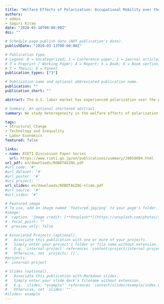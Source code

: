 ```yaml
---
title: "Welfare Effects of Polarization: Occupational Mobility over the Life-cycle"
authors:
- admin  
- Sagiri Kitao
date: "2020-03-18T00:00:00Z"
doi: ""

# Schedule page publish date (NOT publication's date).
publishDate: "2020-05-13T00:00:00Z"

# Publication type.
# Legend: 0 = Uncategorized; 1 = Conference paper; 2 = Journal article;
# 3 = Preprint / Working Paper; 4 = Report; 5 = Book; 6 = Book section;
# 7 = Thesis; 8 = Patent
publication_types: ["3"]

# Publication name and optional abbreviated publication name.
publication: ""
publication_short: ""

abstract: The U.S. labor market has experienced polarization over the past several decades, where employment and wages of middle-class individuals have declined relative to those of low- and high-skill groups. What are the welfare effects of such a structural change? We build an overlapping generations model of individuals who choose consumption, savings, labor supply, and occupations over their life-cycles, and accumulate human capital, as they face uncertainty about labor productivity and longevity as well as the probability of exogenous separation from their current occupations. The model is parameterized to account for life-cycle patterns of occupational distribution and mobility in the early 1980s. We simulate a wage shift as observed in the data during the following decades, investigate individuals' responses, and quantify welfare effects across heterogeneous groups of individuals. Polarization is shown to improve welfare of young individuals that are high-skilled, while it hurts low-skilled individuals across all working ages and especially younger ones. The high-skilled gain is larger for generations entering in later periods, who can fully exploit the rising skill premium. We also evaluate changes in inequality and show how polarization leads to a rise in skill premium, increasing inequality in life-cycle earnings and wealth across individuals.

# Summary. An optional shortened abstract.
summary: We study heterogeneity in the welfare effects of polarization in the US labor market

tags:
- Structural Change
- Technology and Inequality
- Labor Economics
featured: false

links:
- name: RIETI Discussion Paper Series
  url: https://www.rieti.go.jp/en/publications/summary/20050004.html
url_pdf: en/downloads/ROBOTAGING.pdf
#url_code: '#'
#url_dataset: '#'
#url_poster: '#'
#url_project: ''
url_slides: en/downloads/ROBOTAGING-slide.pdf
#url_source: '#'
#url_video: '#'

# Featured image
# To use, add an image named `featured.jpg/png` to your page's folder. 
#image:
#  caption: 'Image credit: [**Unsplash**](https://unsplash.com/photos/s9CC2SKySJM)'
#  focal_point: ""
#  preview_only: false

# Associated Projects (optional).
#   Associate this publication with one or more of your projects.
#   Simply enter your project's folder or file name without extension.
#   E.g. `internal-project` references `content/project/internal-project/index.md`.
#   Otherwise, set `projects: []`.
#projects:
#- internal-project

# Slides (optional).
#   Associate this publication with Markdown slides.
#   Simply enter your slide deck's filename without extension.
#   E.g. `slides: "example"` references `content/slides/example/index.md`.
#   Otherwise, set `slides: ""`.
#slides: example
---
```

